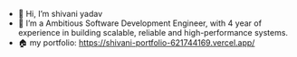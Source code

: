 - 👋 Hi, I’m shivani yadav
- 🌱 I’m a Ambitious Software Development Engineer, with 4 year of experience in building scalable, reliable and high-performance systems.
- 🏠 my portfolio: https://shivani-portfolio-621744169.vercel.app/

<!---
shivani16btcs/shivani16btcs is a ✨ special ✨ repository because its `README.md` (this file) appears on your GitHub profile.
You can click the Preview link to take a look at your changes.
--->
